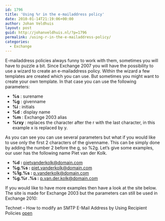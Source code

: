 ```yaml
---
id: 1796
title: 'Using %r in the e-mailaddress policy'
date: 2010-01-14T21:19:06+00:00
author: Johan Veldhuis
layout: post
guid: http://johanveldhuis.nl/?p=1796
permalink: /using-r-in-the-e-mailaddress-policy/
categories:
  - Exchange
---
```

E-mailaddress policies always funny to work with them, sometimes you will have to puzzle a bit. Since Exchange 2007 you will have the possibility to use a wizard to create an e-mailaddress policy. Within the wizard a few templates are created which you can use. But sometimes you might want to create your own template. In that case you can use the following parameters:

  * **%s** : surename
  * **%g** : givenname
  * **%i** : initials
  * **%d** : display name 
  * **%m** : Exchange 2003 alias
  * **%rxy** : replaces the character after the r with the last character, in this example x is replaced by y.

As you can see you can use several parameters but what if you would like to use only the first 2 characters of the givenname. This can be simply done by adding the number 2 before the g, so %2g. Let&#8217;s give some examples, our user has the following name Piet van der Kolk.

  * **%d :** <pietvanderkolk@domain.com>
  * **%g.%s :** <piet.vanderkolk@domain.com>
  * **%1g.%s :** <p.vanderkolk@domain.com>
  * **%g.%r .%s :** <p.van.der.kolk@domain.com>

If you would like to have more examples then have a look at the site below. The site is made for Exchange 2003 but the parameters can still be used in Exchange 2010: 

Technet &#8211; How to modify an SMTP E-Mail Address by Using Recipient Policies <a href="http://support.microsoft.com/kb/822447" target="_blank">open</a>